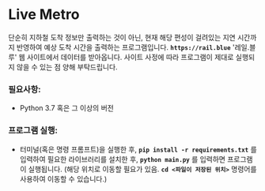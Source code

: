 # Live Metro

단순히 지하철 도착 정보만 출력하는 것이 아닌, 현재 해당 편성이 걸려있는 지연 시간까지 반영하여 예상 도착 시간을 출력하는 프로그램입니다.
__`https://rail.blue`__ '레일.블루' 웹 사이트에서 데이터를 받아옵니다. 
사이트 사정에 따라 프로그램이 제대로 실행되지 않을 수 있는 점 양해 
부탁드립니다.

### 필요사항:
- Python 3.7 혹은 그 이상의 버전

### 프로그램 실행:
- 터미널(혹은 명령 프롬프트)을 실행한 후, __`pip install -r requirements.txt`__ 를 입력하여 필요한 라이브러리를 설치한 후, __`python main.py`__ 를 입력하면 프로그램이 실행됩니다. (해당 위치로 이동할 필요가 있음. __`cd <파일이 저장된 위치>`__ 명령어를 사용하여 이동할 수 있습니다.)
